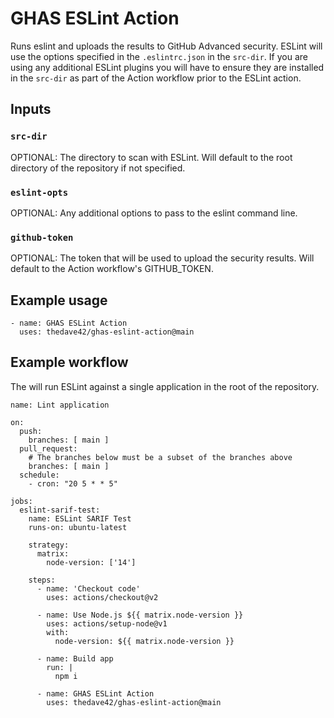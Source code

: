 # GHAS ESLint Action

Runs eslint and uploads the results to GitHub Advanced security.  ESLint will use the options specified in the `.eslintrc.json` in the `src-dir`.  If you are using any additional ESLint plugins you will have to ensure they are installed in the `src-dir` as part of the Action workflow prior to the ESLint action.

## Inputs

### `src-dir`

OPTIONAL: The directory to scan with ESLint.  Will default to the root directory of the repository if not specified.

### `eslint-opts`

OPTIONAL: Any additional options to pass to the eslint command line.

### `github-token`

OPTIONAL: The token that will be used to upload the security results.  Will default to the Action workflow's GITHUB_TOKEN.


## Example usage

    - name: GHAS ESLint Action
      uses: thedave42/ghas-eslint-action@main
     
## Example workflow

The will run ESLint against a single application in the root of the repository. 

    name: Lint application

    on:
      push:
        branches: [ main ]
      pull_request:
        # The branches below must be a subset of the branches above
        branches: [ main ]
      schedule:
        - cron: "20 5 * * 5"

    jobs:
      eslint-sarif-test:
        name: ESLint SARIF Test
        runs-on: ubuntu-latest

        strategy:
          matrix:
            node-version: ['14']

        steps:
          - name: 'Checkout code'
            uses: actions/checkout@v2

          - name: Use Node.js ${{ matrix.node-version }}
            uses: actions/setup-node@v1
            with:
              node-version: ${{ matrix.node-version }}

          - name: Build app
            run: |
              npm i
              
          - name: GHAS ESLint Action
            uses: thedave42/ghas-eslint-action@main
